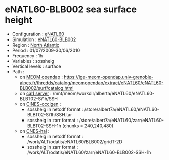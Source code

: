 # eNATL60-BLB002 sea surface height

 - Configuration : [eNATL60](https://github.com/AurelieAlbert/extractions/blob/main/simulations/enatl60.md)
 - Simulation : [eNATL60-BLB002](https://github.com/AurelieAlbert/extractions/blob/main/simulations/enatl60-blb002.md)
 - Region : [North Atlantic](https://github.com/AurelieAlbert/extractions/blob/main/regions/eNATL.md)
 - Period : 01/07/2009-30/06/2010
 - Frequency : 1h
 - Variables : sossheig
 - Vertical levels : surface
 - Path : 
   - on [MEOM opendap](https://github.com/AurelieAlbert/extractions/tree/main/platforms) : https://ige-meom-opendap.univ-grenoble-alpes.fr/thredds/catalog/meomopendap/extract/eNATL60/eNATL60-BLB002/surf/catalog.html
   - on [cal1 server](https://github.com/AurelieAlbert/extractions/blob/main/platforms/cal1.md) : /mnt/meom/workdir/alberta/eNATL60/eNATL60-BLBT02-S/1h/SSH
   - on [CINES-occigen](https://github.com/AurelieAlbert/extractions/blob/main/platforms/occigen.md) :
       - sossheig in netcdf format : /store/albert7a/eNATL60/eNATL60-BLBT02-S/1h/SSH.tar
       - sossheig in zarr format : /store/albert7a/eNATL60/zarr/eNATL60-BLBT02-SSH-1h (chunks = 240,240,480)
   - on [CNES-hal](https://github.com/AurelieAlbert/extractions/blob/main/platforms/hal.md) :
       - sossheig in netcdf format : /work/ALT/odatis/eNATL60/BLB002/gridT-2D
       - sossheig in zarr format : /work/ALT/odatis/eNATL60/zarr/eNATL60-BLB002-SSH-1h 
      
